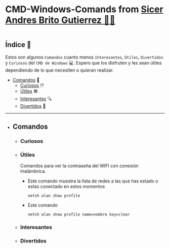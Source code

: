 
<div style="background-image: url(https://media3.giphy.com/media/wwg1suUiTbCY8H8vIA/giphy.gif?cid=ecf05e47hfu84pmh8vk2mo5wohm7vxo4hcx1gu3ye1664zcy&ep=v1_gifs_search&rid=giphy.gif&ct=g); display: flex; justify-content: center;">

# CMD-Windows-Comands from [Sicer Andres Brito Gutierrez 👨‍💻](https://github.com/SicerBrito)
</div>

## Índice 📖
Estos son algunos ```Comandos``` cuanto menos ```Interesantes```, ```Útiles```, ```Divertidos``` y ```Curiosos``` del ```CMD de Windows``` 💻. Espero que los disfruten y les sean útiles dependiendo de lo que necesiten o quieran realizar.

- [Comandos](#comandos) 📄
    - [Curiosos](#útiles) ⁉
    - [Útiles](#terminal) 🛠
        <!-- - [Estructura Base](#estructura-base) 🚧
        - [Referencias](#referencias) 🔗 -->
    - [Interesantes](#interesantes) 🔍
        <!-- - [Instalación de Paquetes](#instalación-de-paquetes) ⏬
            - [Dominio](#dominio) 📂
            - [Persistencia](#persistencia) 📂
            - [API](#api) 📂
        - [Migraciones](#migraciones) ✈️
            - [Crear](#crear) 🔧
            - [Actualizar](#actualizar) 🔧
        - [Visualización de posibles errores](#visualización-de-posibles-errores) ⁉️ -->
    - [Divertidos](#divertidos) 🤡


---

 - ## Comandos

    - ### Curiosos
    - ### Útiles
        Comandos para ver la contraseña del WIFI con conexión Inalámbrica.

        - Este comando muestra la lista de redes a las que has estado o estas conectado en estos momentos

            ```
            netsh wlan show profile
            ```

        - Este comando 
        
            ```
            netsh wlan show profile name=nombre key=clear
            ```

    - ### Interesantes
    - ### Divertidos
